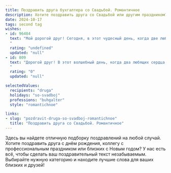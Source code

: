 ```yaml
---
title: Поздравить друга бухгалтера со Свадьбой. Романтичное
description: Хотите поздравить друга со Свадьбой или другим праздником? Наш ИИ создаст незабываемое поздравление, а вы обязательно выделитесь среди других.  
date: 2024-10-17
tags: second tag
wishes:
- id: 96484
  text: "Мой дорогой друг! Сегодня, в этот чудесный день, когда две любящие души соединяются в одно целое, я хочу от всего сердца поздравить тебя и твою половинку с вашей свадьбой! Пусть ваша совместная жизнь будет такой же яркой и  прекрасной, как ваша любовь.  Пусть ваш семейный бюджет всегда будет  в процветании, а цифры в вашей общей бухгалтерской книге – только положительные, символизирующие счастье и благополучие! Желаю вам бесконечной любви, нежности,  взаимопонимания и долгих лет счастливого брака!
  "
  rating: "undefined"
  updated: "null"
- id: 809
  text: "Дорогой друг! В этот волшебный день, когда два любящих сердца соединяются в одно, прими мои самые искренние и тёплые поздравления с днём вашей свадьбы! Пусть ваш семейный очаг всегда согревает вас теплом и уютом, а ваши чувства с годами становятся только крепче и прекраснее, словно выдержанное вино. Желаю вам сказочной любви, неземного счастья и пусть ваш совместный путь будет усыпан лепестками роз!
  "
  rating: "0"
  updated: "null"

selectedValues:
  recipients: "druga"
  holidays: "so-svadboj"
  professions: "buhgalter"
  style: "romantichnoe"

links:
- slug: "pozdravit-druga-so-svadboj-romantichnoe"
  title: "Поздравить друга со Свадьбой. Романтичное"
---
```


Здесь вы найдете отличную подборку поздравлений на любой случай. 
Хотите поздравить друга с днём рождения, коллегу с профессиональным праздником или близких с Новым годом? У нас есть всё, чтобы сделать ваш поздравительный текст незабываемым. Выбирайте нужную категорию и находите лучшие слова для ваших близких и друзей!
